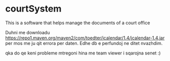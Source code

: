# courtSystem
This is a software that helps manage the documents of a court office


Duhni me downloadu https://repo1.maven.org/maven2/com/toedter/jcalendar/1.4/jcalendar-1.4.jar per mos me ju qit errora per daten.
Edhe db e perfundoj ne ditet nvazhdim.

qka do qe keni probleme mtregoni hina me team viewer i sqarojna senet :)
